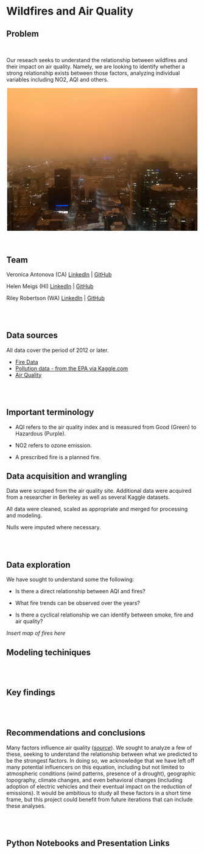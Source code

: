 # Wildfires and Air Quality

## Problem
</br>

Our reseach seeks to understand the relationship between wildfires and their impact on air quality. Namely, we are looking to identify whether a strong relationship exists between those factors, analyzing individual variables including NO2, AQI and others.

<p align=center>
<img src="./assets/orange_sky_sf.png" width=500 alt="San Francisco covered in smoke from California wildfires" title="San Francisco covered in smoke from California wildfires">
</p>


</br>

## Team

Veronica Antonova (CA) [LinkedIn](http://linkedin.com/in/vstepanova) | [GitHub](https://github.com/cotica)

Helen Meigs (HI) [LinkedIn](https://www.linkedin.com/in/helenbm/) | [GitHub](https://github.com/welcometohelen)

Riley Robertson (WA) [LinkedIn](https://www.linkedin.com/in/riley-d-robertson/) | [GitHub](https://github.com/rileydr)

</br></br>
## Data sources

All data cover the period of 2012 or later.

* [Fire Data](https://frap.fire.ca.gov/frap-projects/fire-perimeters/)
* [Pollution data - from the EPA via Kaggle.com](https://www.kaggle.com/sogun3/uspollution)
* [Air Quality](https://docs.airnowapi.org/files)
<!---* [CA EV purchases]()--->

</br></br>

## Important terminology

* AQI refers to the air quality index and is measured from Good (Green) to Hazardous (Purple).

* NO2 refers to ozone emission.

* A prescribed fire is a planned fire.


## Data acquisition and wrangling

Data were scraped from the air quality site. Additional data were acquired from a researcher in Berkeley as well as several Kaggle datasets.

All data were cleaned, scaled as appropriate and merged for processing and modeling.

Nulls were imputed where necessary.


</br></br>
## Data exploration

We have sought to understand some the following:

* Is there a direct relationship between AQI and fires?

* What fire trends can be observed over the years?

* Is there a cyclical relationship we can identify between smoke, fire and air quality?
 

_Insert map of fires here_

## Modeling techiniques

</br></br>
## Key findings

</br></br>
## Recommendations and conclusions

Many factors influence air quality (_[source](https://docs.google.com/document/d/11ob6Qt6jiWdM_G-ge4UOWN0kTx-5hHZep2QBnOp1yjY/edit?usp=sharing)_). We sought to analyze a few of these, seeking to understand the relationship between what we predicted to be the strongest factors. In doing so, we acknowledge that we have left off many potential influencers on this equation, including but not limited to atmospheric conditions (wind patterns, presence of a drought), geographic topography, climate changes, and even behavioral changes (including adoption of electric vehicles and their eventual impact on the reduction of emissions). It would be ambitious to study all these factors in a short time frame, but this project could benefit from future iterations that can include these analyses.


</br></br>
## Python Notebooks and Presentation Links
<!---
* [Main notebook report with findings]()
* [Scraping notebook]()
* [Modeling notebook]()
* [Slides](https://docs.google.com/presentation/d/10I3ZuSoi1APt5GTSe4lJPC51fLsKmMWfKAVmRrd-5NY/edit#slide=id.p) 
--->

<!---
<div style='float: center; padding=50px'>
<img src='https://github.com/rileydr/AirQuality-USWest/blob/main/assets/repository_banner_dark.png'>
</div>
--->
</br></br>
